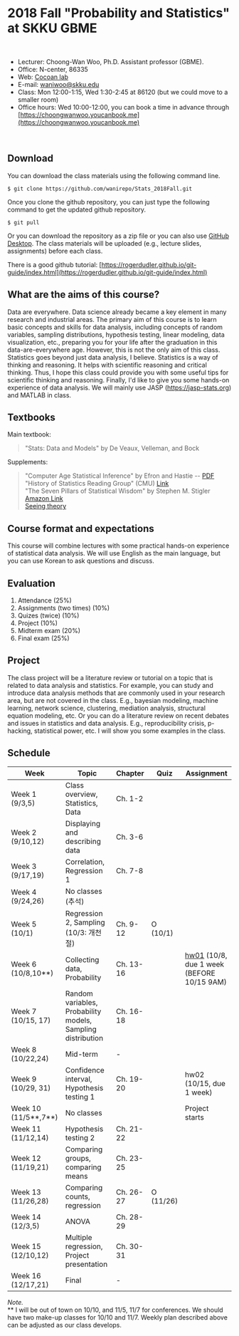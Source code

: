 # 2018 Fall "Probability and Statistics" at SKKU GBME


<br>

- Lecturer: Choong-Wan Woo, Ph.D. Assistant professor (GBME).
- Office: N-center, 86335
- Web: [Cocoan lab](http://cocoanlab.github.io)
- E-mail: waniwoo@skku.edu
- Class: Mon 12:00-1:15, Wed 1:30-2:45 at 86120 (but we could move to a smaller room)
- Office hours: Wed 10:00-12:00, you can book a time in advance through [https://choongwanwoo.youcanbook.me](https://choongwanwoo.youcanbook.me)

<br>

## Download
You can download the class materials using the following command line.

	$ git clone https://github.com/wanirepo/Stats_2018Fall.git

Once you clone the github repository, you can just type the following command to get the updated github repository. 

	$ git pull
	
Or you can download the repository as a zip file or you can also use [GitHub Desktop](https://desktop.github.com). The class materials will be uploaded (e.g., lecture slides, assignments) before each class. 

There is a good github tutorial: [https://rogerdudler.github.io/git-guide/index.html](https://rogerdudler.github.io/git-guide/index.html)

## What are the aims of this course?

Data are everywhere. Data science already became a key element in many research and industrial areas. The primary aim of this course is to learn basic concepts and skills for data analysis, including concepts of random variables, sampling distributions, hypothesis testing, linear modeling, data visualization, etc., preparing you for your life after the graduation in this data-are-everywhere age. However, this is not the only aim of this class. Statistics goes beyond just data analysis, I believe. Statistics is a way of thinking and reasoning. It helps with scientific reasoning and critical thinking. Thus, I hope this class could provide you with some useful tips for scientific thinking and reasoning. Finally, I'd like to give you some hands-on experience of data analysis. We will mainly use JASP (https://jasp-stats.org) and MATLAB in class.

## Textbooks

Main textbook: <br>
>"Stats: Data and Models" by De Veaux, Velleman, and Bock

Supplements: <br>
>"Computer Age Statistical Inference" by Efron and Hastie -- [PDF](https://web.stanford.edu/~hastie/CASI_files/PDF/casi.pdf)
<br>"History of Statistics Reading Group" (CMU) [Link](http://stat.cmu.edu/~lrichard/history-of-stats/history-of-stats.html)
<br>"The Seven Pillars of Statistical Wisdom" by Stephen M. Stigler [Amazon Link](https://www.amazon.com/Seven-Pillars-Statistical-Wisdom/dp/0674088913/ref=sr_1_1?ie=UTF8&qid=1505049565&sr=8-1&keywords=seven+pillars+of+statistical+wisdom)
<br>[Seeing theory](http://students.brown.edu/seeing-theory/index.html#firstPage)


## Course format and expectations

This course will combine lectures with some practical hands-on experience of statistical data analysis. We will use English as the main language, but you can use Korean to ask questions and discuss. 


## Evaluation

1. Attendance (25%)
2. Assignments (two times) (10%)
3. Quizes (twice) (10%)
4. Project (10%)
5. Midterm exam (20%)
6. Final exam (25%)

## Project

The class project will be a literature review or tutorial on a topic that is related to data analysis and statistics. For example, you can study and introduce data analysis methods that are commonly used in your research area, but are not covered in the class. E.g., bayesian modeling, machine learning, network science, clustering, mediation analysis, structural equation modeling, etc. Or you can do a literature review on recent debates and issues in statistics and data analysis. E.g., reproducibility crisis, p-hacking, statistical power, etc. I will show you some examples in the class. 


## Schedule

Week  | Topic | Chapter | Quiz | Assignment
------| ----- | ------- | ---- | ----------
Week 1 (9/3,5)  | Class overview, Statistics, Data | Ch. 1-2   |   |
Week 2 (9/10,12)    | Displaying and describing data   | Ch. 3-6   |   |     
Week 3 (9/17,19)  | Correlation, Regression 1          | Ch. 7-8   |  |  
Week 4 (9/24,26)  | No classes (추석)                 
Week 5 (10/1)     | Regression 2, Sampling (10/3: 개천절)  | Ch. 9-12  | O (10/1) |
Week 6 (10/8,10\*\*)  | Collecting data, Probability | Ch. 13-16 |   |[hw01](/hw/hw01/hw01.md) (10/8, due 1 week (BEFORE 10/15 9AM)  
Week 7 (10/15, 17)    | Random variables, Probability models, Sampling distribution  | Ch. 16-18 |   | 
Week 8 (10/22,24)  | Mid-term           | - | |  
Week 9 (10/29, 31) | Confidence interval, Hypothesis testing 1          | Ch. 19-20 |   | hw02 (10/15, due 1 week)
Week 10 (11/5\*\*,7\*\*)  | No classes              | | | Project starts
Week 11 (11/12,14) | Hypothesis testing 2 | Ch. 21-22 |   |  
Week 12 (11/19,21)  | Comparing groups, comparing means  | Ch. 23-25 | | 
Week 13 (11/26,28)  | Comparing counts, regression  | Ch. 26-27 | O (11/26)  |  
Week 14 (12/3,5)    | ANOVA                         | Ch. 28-29 |   |  
Week 15 (12/10,12)  | Multiple regression, Project presentation  | Ch. 30-31 |   |  
Week 16 (12/17,21)  | Final | -         |   |

_Note._ <br> \*\* I will be out of town on 10/10, and 11/5, 11/7 for conferences. We should have two make-up classes for 10/10 and 11/7. Weekly plan described above can be adjusted as our class develops. 

<!-- ### Candidate topics for presentation:
- Reproducibility crisis
	- File drawer problem
	- Voodoo correlations in social neuroscience
	- P-hacking
	- Power failure
	- Flexibility in data analysis
	- Null Hypothesis Significance Testing (NHST)
	- Cure for reproducibility crisis?
- Bias-Variance tradeoff, overfitting, regularization
- Frequentist vs. Bayesian inference, Bayes' rule
- Randomness, information, entropy
- Cognitive biases
- Neuroscience and AI
- Reinforcement learning
- Optimization
- Game theory, cooperation -->




